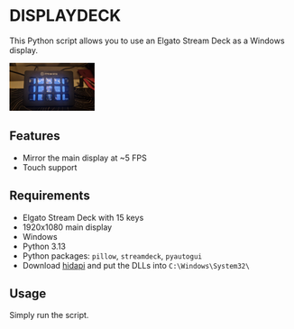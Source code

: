 # DISPLAYDECK

This Python script allows you to use an Elgato Stream Deck as a Windows display.  

<img src="image.jpg" width="30%">

## Features
- Mirror the main display at ~5 FPS
- Touch support

## Requirements
- Elgato Stream Deck with 15 keys
- 1920x1080 main display
- Windows
- Python 3.13
- Python packages: `pillow`, `streamdeck`, `pyautogui`
- Download [hidapi](https://github.com/libusb/hidapi/releases) and put the DLLs into `C:\Windows\System32\`

## Usage
Simply run the script.
